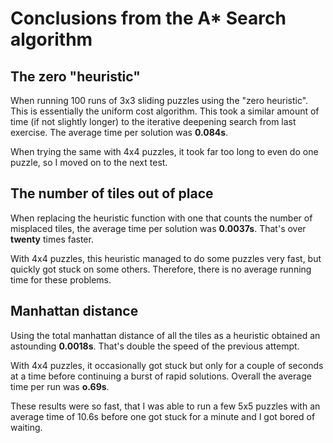 # Conclusions from the A\* Search algorithm

## The zero "heuristic"

When running 100 runs of 3x3 sliding puzzles using the "zero heuristic". This is essentially the uniform cost algorithm. This took a similar amount of time (if not slightly longer) to the iterative deepening search from last exercise. The average time per solution was **0.084s**.

When trying the same with 4x4 puzzles, it took far too long to even do one puzzle, so I moved on to the next test.

## The number of tiles out of place

When replacing the heuristic function with one that counts the number of misplaced tiles, the average time per solution was **0.0037s**. That's over **twenty** times faster.

With 4x4 puzzles, this heuristic managed to do some puzzles very fast, but quickly got stuck on some others. Therefore, there is no average running time for these problems.

## Manhattan distance

Using the total manhattan distance of all the tiles as a heuristic obtained an astounding **0.0018s**. That's double the speed of the previous attempt.

With 4x4 puzzles, it occasionally got stuck but only for a couple of seconds at a time before continuing a burst of rapid solutions. Overall the average time per run was **o.69s**.

These results were so fast, that I was able to run a few 5x5 puzzles with an average time of 10.6s before one got stuck for a minute and I got bored of waiting.
